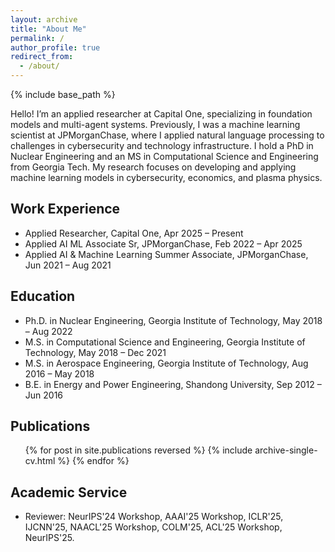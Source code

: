 ```yaml
---
layout: archive
title: "About Me"
permalink: /
author_profile: true
redirect_from:
  - /about/
---
```


{% include base_path %}

Hello! I’m an applied researcher at Capital One, specializing in foundation models and multi-agent systems. Previously, I was a machine learning scientist at JPMorganChase, where I applied natural language processing to challenges in cybersecurity and technology infrastructure. I hold a PhD in Nuclear Engineering and an MS in Computational Science and Engineering from Georgia Tech. My research focuses on developing and applying machine learning models in cybersecurity, economics, and plasma physics.

## Work Experience

* Applied Researcher, Capital One, Apr 2025 – Present
* Applied AI ML Associate Sr, JPMorganChase, Feb 2022 – Apr 2025
* Applied AI & Machine Learning Summer Associate, JPMorganChase, Jun 2021 – Aug 2021

## Education

* Ph.D. in Nuclear Engineering, Georgia Institute of Technology, May 2018 – Aug 2022
* M.S. in Computational Science and Engineering, Georgia Institute of Technology, May 2018 – Dec 2021
* M.S. in Aerospace Engineering, Georgia Institute of Technology, Aug 2016 – May 2018
* B.E. in Energy and Power Engineering, Shandong University, Sep 2012 – Jun 2016

## Publications

<ul>
    {% for post in site.publications reversed %}
    {% include archive-single-cv.html %}
    {% endfor %}
</ul>

## Academic Service

* Reviewer: NeurIPS'24 Workshop, AAAI'25 Workshop, ICLR'25, IJCNN'25, NAACL'25 Workshop, COLM'25, ACL'25 Workshop, NeurIPS'25.

